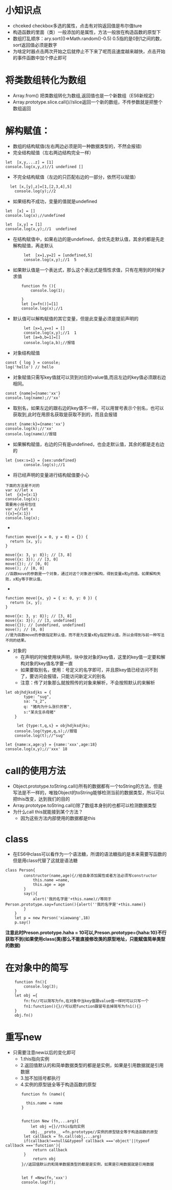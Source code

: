 # 小知识点
- chceked checkbox多选的属性，点击有对钩返回值是布尔值ture
- 构造函数的里面（类）一般添加的是属性，方法一般放在构造函数的原型下
- 数组打乱顺序：ary.sort(()=>Math.random()-0.5) 0.5指的是0到1之间的数，sort返回值必须是数字
- 为啥定时器点击两次开始之后就停止不下来了呢而且速度越来越快，点击开始的事件函数中加个停止即可 
# 将类数组转化为数组
- Array.from()   把类数组转化为数组,返回值也是一个新数组（ES6新规定）
- Array.prototype.slice.call()//slice返回一个新的数组，不传参数就是把整个数组返回
# 解构赋值：
- 数组的结构赋值(左右两边必须是同一种数据类型的，不然会报错)
 - 完全结构赋值（左右两边结构完全一样）
```
let  [x,y,...z] = [1]
console.log(x,y,z)//1 undefined []
```
- 不完全结构赋值（左边的只匹配右边的一部分，依然可以赋值）
```
  let [x,[y],z]=[1,[2,3,4],5]  
    console.log(y);//2
```
  - 如果结构不成功，变量的值就是undefined
```
let  [x] = []
console.log(x);//undefined
```
```
let  [x,y] = [1]
console.log(x,y);//1  undefined
```
- 在结构赋值中，如果右边的是undefined，会优先走默认值，其余的都是先走解构赋值，再走默认
```
        let  [x=1,y=2] = [undefined,5]
        console.log(x,y);//1  5
```
- 如果默认值是一个表达式，那么这个表达式是惰性求值，只有在用到的时候才求值
```
       function fn (){
           console.log(1);
           
       }
       let [x=fn()]=[1]
       console.log(x);//1
```
- 默认值可以解构赋值的其它变量，但是此变量必须是提前声明的
```
        let [x=1,y=x] = []
        console.log(x,y);//1  1
        let [a=b,b=1]=[]
        console.log(a,b);//报错
```
- 对象结构赋值
```
const { log } = console;
log('hello') // hello
```
  - 对象赋值只需写key值就可以货到对应的value值,而且左边的key值必须跟右边相同。
```
const {name}={name:'xx'}
console.log(name);//'xx'
```
  - 取别名，如果左边的跟右边的key值不一样，可以用冒号表示个别名，也可以获取到,此时在用原名获取是获取不到的，而且会报错
```
const {name:k}={name:'xx'}
console.log(k);//'xx'
console.log(name)//报错
```
   - 如果解构赋值，右边的只有是undefined，也会走默认值，其余的都是走右边的
```
let {sex:s=1} = {sex:undefined}
        console.log(s);//1
```
   - 将已经声明的变量进行结构赋值要小心
```
下面的方法是不对的
var x//let x 
let  {x}={x:1}
console.log(x);
需要用小括号包住
var x//let x 
({x}={x:1})
console.log(x);
```
   - 
```
function move({x = 0, y = 0} = {}) {
  return [x, y];
}

move({x: 3, y: 8}); // [3, 8]
move({x: 3}); // [3, 0]
move({}); // [0, 0]
move(); // [0, 0]
//函数move的参数是一个对象，通过对这个对象进行解构，得到变量x和y的值。如果解构失败，x和y等于默认值。
```
   - 
```
function move({x, y} = { x: 0, y: 0 }) {
  return [x, y];
}

move({x: 3, y: 8}); // [3, 8]
move({x: 3}); // [3, undefined]
move({}); // [undefined, undefined]
move(); // [0, 0]
//是为函数move的参数指定默认值，而不是为变量x和y指定默认值，所以会得到与前一种写法不同的结果。
```

  - 对象的
    - 在声明的时候使用块声明，块中放对象的key值，这里的key值一定要和解构对象的key值名字要一直
    - 如果要取别名，使用：号定义的名字即可，并且原key值已经访问不到了，要访问会报错，只能访问新定义的别名
    - 注意：传了对象那么就按照传的对象来解析，不会按照默认的来解析 
```
let objhdjksdjks = {
        type: "sug", 
        sa: "s_2",
        q: "猪肉为什么涨价厉害",
        s:"某炎生杀母猪"
    }    

     let {type:t,q,s} = objhdjksdjks;
    console.log(type,q,s);//报错
    console.log(t);//"sug"
```
```
let {name:x,age:y} = {name:'xxx',age:18}
console.log(x,y);//'xxx' 18
```
# call的使用方法
- Object.prototype.toString.call()所有的数据都有一个toString的方法，但是写法是不一样的，唯独Object的toString能够检测当前的数据类型，所以可以把this改变，达到我们的目的
- Array.prototype.toString.call()除了数组本身别的也都可以检测数据类型
- 为什么call this就能接到某个方法？
  - 因为这些方法内部使用的数据都是this
# class
- 在ES6中class可以看作为一个语法糖，所谓的语法糖指的是本来需要写函数的但是用class代替了这就是语法糖
```
class Person{
        constructor(name,age){//给自身添加属性或者方法必须写constructor
            this.name =name,
            this.age = age
        }
        say(){
            alert('我的名字是'+this.name)//等同于Person.prototype.say=function(){alert(''我的名字是'+this.name)}
        }
    }
    let p = new Person('xiaowang',18)
    p.say()
```
**注意此时Preson.prototype.haha = 10可以,Preson.prototype={haha:10}不行获取不到(如果使用class(类)那么不能直接修改类的原型地址，只能赋值简单类型的数据)**

# 在对象中的简写
```
    function fn(){
        console.log(3);        
    }
    let obj ={
        fn:fn//可以简写为fn,在对象中当key值跟value值一样时可以只写一个
        fn1:function(){}//可以把function跟冒号去掉简写为fn1(){}       
    }
    obj.fn()
```
# 重写new
- 只需要注意new以后的变化即可
  - 1.this指向实例
  - 2.返回值默认的和简单数据类型的都是是实例，如果是引用数据就是引用数据
  - 3.加不加括号都执行
  - 4.实例的原型链全等于构造函数的原型
```
       function fn (name){
        
         this.name = name
       }

       
       function New (fn,...arg){
           let obj ={}//this指向实例
           obj.__proto__ =fn.prototype//实例的原型链全等于构造函数的原型
        let callback = fn.call(obj,...arg)
        if(callback!==null&&typeof callback ==='object'||typeof callback ==='function'){
            return callback
        }
            return obj 
       }//返回值默认的和简单数据类型的都是是实例，如果是引用数据就是引用数据


       let f =New(fn,'xxx')
       console.log(f);
```



  
